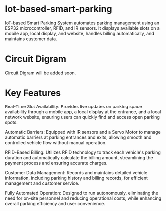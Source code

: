 # Iot-based-smart-parking
IoT-based Smart Parking System automates parking management using an ESP32 microcontroller, RFID, and IR sensors. It displays available slots on a mobile app, local display, and website, handles billing automatically, and maintains customer data.

# Circuit Digram

Circuit Digram will be added soon.

# Key Features
Real-Time Slot Availability: Provides live updates on parking space availability through a mobile app, a local display at the entrance, and a local network website, ensuring users can quickly find and access open parking spots.

Automatic Barriers: Equipped with IR sensors and a Servo Motor to manage automatic barriers at parking entrances and exits, allowing smooth and controlled vehicle flow without manual operation.

RFID-Based Billing: Utilizes RFID technology to track each vehicle's parking duration and automatically calculate the billing amount, streamlining the payment process and ensuring accurate charges.

Customer Data Management: Records and maintains detailed vehicle information, including parking history and billing records, for efficient management and customer service.

Fully Automated Operation: Designed to run autonomously, eliminating the need for on-site personnel and reducing operational costs, while enhancing overall parking efficiency and user convenience.


